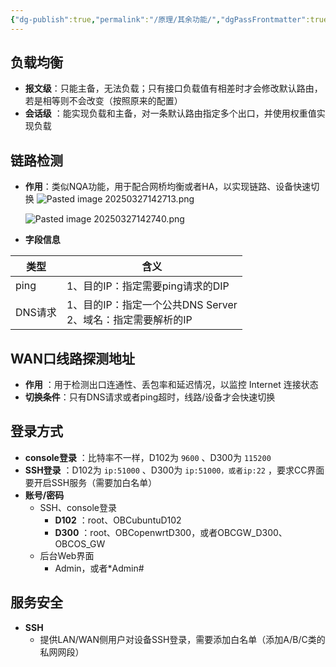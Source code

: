```yaml
---
{"dg-publish":true,"permalink":"/原理/其余功能/","dgPassFrontmatter":true,"created":"2025-03-23T22:03:01.162+08:00","updated":"2025-03-27T14:45:55.476+08:00"}
---
```



## 负载均衡

- **报文级**：只能主备，无法负载；只有接口负载值有相差时才会修改默认路由，若是相等则不会改变（按照原来的配置）
- **会话级** ：能实现负载和主备，对一条默认路由指定多个出口，并使用权重值实现负载


## 链路检测
- **作用**：类似NQA功能，用于配合网桥均衡或者HA，以实现链路、设备快速切换
  ![Pasted image 20250327142713.png](/img/user/%E5%8E%9F%E7%90%86/attachments/Pasted%20image%2020250327142713.png)
  
    ![Pasted image 20250327142740.png](/img/user/%E5%8E%9F%E7%90%86/attachments/Pasted%20image%2020250327142740.png)
    
- **字段信息**

| 类型    | 含义                                        |
| ----- | ----------------------------------------- |
| ping  | 1、目的IP：指定需要ping请求的DIP                     |
| DNS请求 | 1、目的IP：指定一个公共DNS Server<br>2、域名：指定需要解析的IP |

  

  


## WAN口线路探测地址
- **作用** ：用于检测出口连通性、丢包率和延迟情况，以监控 Internet 连接状态
- **切换条件**：只有DNS请求或者ping超时，线路/设备才会快速切换




## 登录方式

- **console登录** ：比特率不一样，D102为 `9600` 、D300为 `115200`
- **SSH登录** ：D102为 `ip:51000` 、D300为 `ip:51000，或者ip:22` ，要求CC界面要开启SSH服务（需要加白名单）
- **账号/密码**
	- SSH、console登录
		- **D102** ：root、OBCubuntuD102
		- **D300** ：root、OBCopenwrtD300，或者OBCGW_D300、OBCOS_GW
	- 后台Web界面
		- Admin，或者\*Admin#



## 服务安全

- **SSH**
	- 提供LAN/WAN侧用户对设备SSH登录，需要添加白名单（添加A/B/C类的私网网段）